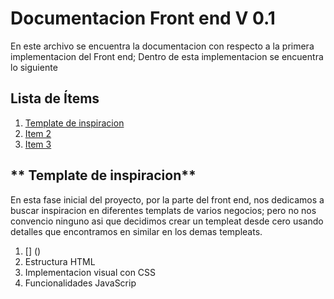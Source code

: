 # **Documentacion Front end V 0.1**
En este archivo se encuentra la documentacion con respecto a la primera implementacion del Front end; Dentro de esta implementacion se encuentra lo siguiente
## Lista de Ítems

1. [Template de inspiracion](#item-1)
2. [Item 2](#item-2)
3. [Item 3](#item-3)


## ** Template de inspiracion**
En esta fase inicial del proyecto, por la parte del front end, nos dedicamos a buscar inspiracion en diferentes templats de varios negocios; pero no nos convencio ninguno asi que decidimos crear un templeat desde cero usando detalles que encontramos en similar en los demas templeats.

1. [] ()
2. Estructura HTML
3. Implementacion visual con CSS
4. Funcionalidades JavaScrip

